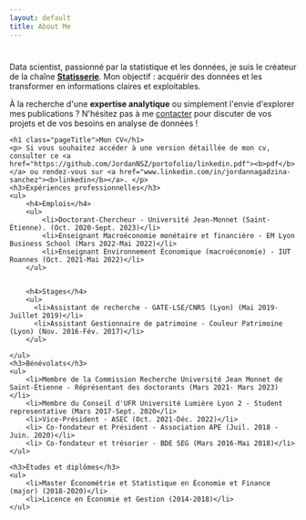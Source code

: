 ```yaml
---
layout: default
title: About Me
---
```


<div class="post">
	<h1 class="pageTitle"></h1>
	<p class="intro">Data scientist, passionné par la statistique et les données, je suis le créateur de la chaîne <a href="www.linkedin.com/in/Statisserie"><b>Statisserie</b></a>. Mon objectif : acquérir des données et les transformer en informations claires et exploitables. </p>
	<p> À la recherche d'une <b>expertise analytique</b> ou simplement l'envie d'explorer mes publications ? N'hésitez pas à me  <a href="mailto:jordan.nagadzina.sanchez@gmail.com">contacter</a> pour discuter de vos projets et de vos besoins en analyse de données !</p>
	<p>   </p>
	<p>   </p>
	
	<h1 class="pageTitle">Mon CV</h1>
	<p> Si vous souhaitez accéder à une version détaillée de mon cv, consulter ce <a href="https://github.com/JordanNSZ/portofolio/linkedin.pdf"><b>pdf</b></a> ou rendez-vous sur <a href="www.linkedin.com/in/jordannagadzina-sanchez"><b>linkedin</b></a>. </p>
    <h3>Expériences professionnelles</h3>
    <ul>
        <h4>Emplois</h4>
        <ul>
            <li>Doctorant-Chercheur - Université Jean-Monnet (Saint-Étienne). (Oct. 2020-Sept. 2023)</li>
            <li>Enseignant Macroéconomie monétaire et financière - EM Lyon Business School (Mars 2022-Mai 2022)</li>
            <li>Enseignant Environnement Économique (macroéconomie) - IUT Roannes (Oct. 2021-Mai 2022)</li>
        </ul>


        <h4>Stages</h4>
        <ul>
          <li>Assistant de recherche - GATE-LSE/CNRS (Lyon) (Mai 2019-Juillet 2019)</li>
          <li>Assistant Gestionnaire de patrimoine - Couleur Patrimoine (Lyon) (Nov. 2016-Fév. 2017)</li>
        </ul>

    </ul>
  	<h3>Bénévolats</h3>
	<ul>
        <li>Membre de la Commission Recherche Université Jean Monnet de Saint-Étienne - Réprésentant des doctorants (Mars 2021- Mars 2023)</li>
        <li>Membre du Conseil d'UFR Université Lumière Lyon 2 - Student representative (Mars 2017-Sept. 2020</li>
        <li>Vice-Président - ASEC (Oct. 2021-Déc. 2022)</li>
        <li> Co-fondateur et Président - Association APE (Juil. 2018 - Juin. 2020)</li>
        <li> Co-fondateur et trésorier - BDE SEG (Mars 2016-Mai 2018)</li>
  	</ul>
  	
  	<h3>Études et diplômes</h3>
	<ul>
        <li>Master Économétrie et Statistique en Économie et Finance (major) (2018-2020)</li>
        <li>Licence en Économie et Gestion (2014-2018)</li>
  	</ul>
</div>
